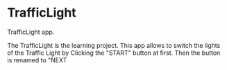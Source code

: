 # TrafficLight
TrafficLight app.

The TrafficLight is the learning project. This app allows to switch the lights of the Traffic Light by Clicking the "START" button at first. Then the button is renamed to "NEXT
